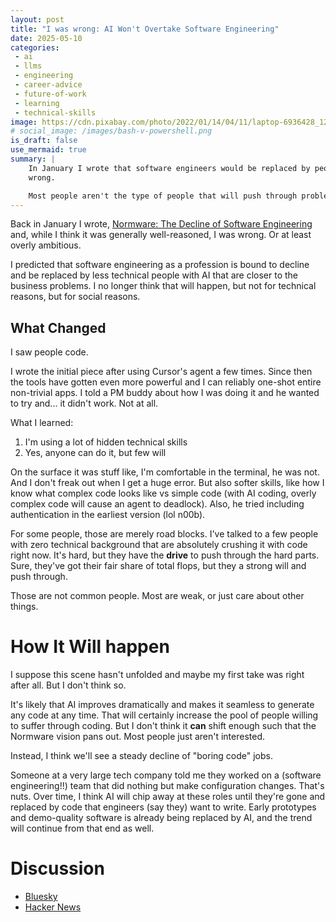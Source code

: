 ```yaml
---
layout: post
title: "I was wrong: AI Won't Overtake Software Engineering"
date: 2025-05-10
categories:
 - ai
 - llms
 - engineering
 - career-advice
 - future-of-work
 - learning
 - technical-skills
image: https://cdn.pixabay.com/photo/2022/01/14/04/11/laptop-6936428_1280.jpg
# social_image: /images/bash-v-powershell.png
is_draft: false
use_mermaid: true
summary: |
    In January I wrote that software engineers would be replaced by people closer to the problem. I was
    wrong.

    Most people aren't the type of people that will push through problems to make software work.
---
```


Back in January I wrote, [Normware: The Decline of Software Engineering][post] and, while I think it was
generally well-reasoned, I was wrong. Or at least overly ambitious.

I predicted that software engineering as a profession is bound to decline and be replaced by less 
technical people with AI that are closer to the business problems. I no longer think that will happen, but
not for technical reasons, but for social reasons.

## What Changed
I saw people code.

I wrote the initial piece after using Cursor's agent a few times. Since then the tools have gotten even
more powerful and I can reliably one-shot entire non-trivial apps. I told a PM buddy about how I was doing
it and he wanted to try and... it didn't work. Not at all.

What I learned:

1. I'm using a lot of hidden technical skills
2. Yes, anyone can do it, but few will

On the surface it was stuff like, I'm comfortable in the terminal, he was not. And I don't freak out when
I get a huge error. But also softer skills, like how I know what complex code looks like vs simple code (with
AI coding, overly complex code will cause an agent to deadlock). Also, he tried including authentication in
the earliest version (lol n00b).

For some people, those are merely road blocks. I've talked to a few people with zero technical background that
are absolutely crushing it with code right now. It's hard, but they have the **drive** to push through the
hard parts. Sure, they've got their fair share of total flops, but they a strong will and push through.

Those are not common people. Most are weak, or just care about other things.

# How It Will happen
I suppose this scene hasn't unfolded and maybe my first take was right after all. But I don't think so.

It's likely that AI improves dramatically and makes it seamless to generate any code at any time. That
will certainly increase the pool of people willing to suffer through coding. But I don't think it **can**
shift enough such that the Normware vision pans out. Most people just aren't interested.

Instead, I think we'll see a steady decline of "boring code" jobs.

Someone at a very large tech company told me they worked on a (software engineering!!) team that did
nothing but make configuration changes. That's nuts. Over time, I think AI will chip away at these roles
until they're gone and replaced by code that engineers (say they) want to write. Early
prototypes and demo-quality software is already being replaced by AI, and the trend will continue from
that end as well.


# Discussion
- [Bluesky](https://bsky.app/profile/timkellogg.me/post/3lou46b7y7k2t)
- [Hacker News](https://news.ycombinator.com/item?id=43952827)


 [post]: /blog/2025/01/02/normware
